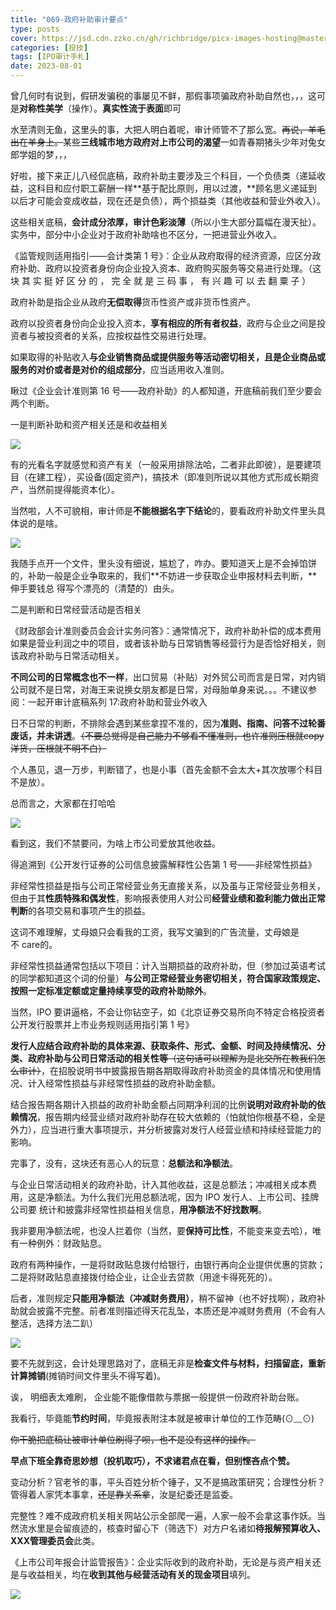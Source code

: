 ```yaml
---
title: "069-政府补助审计要点"
type: posts
cover: https://jsd.cdn.zzko.cn/gh/richbridge/picx-images-hosting@master/thumbnail/audit.png
categories: [投技]
tags: [IPO审计手札]
date: 2023-08-01
---
```

曾几何时有说到，假研发骗税的事屡见不鲜，那假事项骗政府补助自然也，，，这可是**对称性美学**（操作）。**真实性流于表面**即可

水至清则无鱼，这里头的事，大把人明白着呢，审计师管不了那么宽。~~再说，羊毛出在羊身上。~~某些**三线城市地方政府对上市公司的渴望**一如青春期猪头少年对兔女郎学姐的梦，，，

好啦，接下来正儿八经侃底稿，政府补助主要涉及三个科目，一个负债类（递延收益，这科目和应付职工薪酬一样**基于配比原则，用以过渡，**顾名思义递延到以后才可能会变成收益，现在还是负债），两个损益类（其他收益和营业外收入）。

这些相关底稿，**会计成分浓厚，审计色彩淡薄**（所以小生大部分篇幅在漫天扯）。实务中，部分中小企业对于政府补助啥也不区分，一把进营业外收入。

《监管规则适用指引——会计类第 1 号》：企业从政府取得的经济资源，应区分政府补助、政府以投资者身份向企业投入资本、政府购买服务等交易进行处理。（这块 其 实 挺 好 区 分 的 ， 完 全 就 是 三 码 事 ， 有 兴 趣 可 以 去 翻 粟 子 ）

政府补助是指企业从政府**无偿取得**货币性资产或非货币性资产。

政府以投资者身份向企业投入资本，**享有相应的所有者权益**，政府与企业之间是投资者与被投资者的关系，应按权益性交易进行处理。

如果取得的补贴收入**与企业销售商品或提供服务等活动密切相关，且是企业商品或服务的对价或者是对价的组成部分**，应当适用收入准则。

瞅过《企业会计准则第 16 号――政府补助》的人都知道，开底稿前我们至少要会两个判断。

一是判断补助和资产相关还是和收益相关

![](https://img.richfan.site/ibank/IPO审计札记/069-政府补助审计要点_1.webp)

有的光看名字就感觉和资产有关（一般采用排除法哈，二者非此即彼），是要建项目（在建工程），买设备(固定资产)，搞技术（即准则所说以其他方式形成长期资产，当然前提得能资本化）。

当然啦，人不可貌相，审计师是**不能根据名字下结论**的，要看政府补助文件里头具体说的是啥。

![](https://img.richfan.site/ibank/IPO审计札记/069-政府补助审计要点_2.webp)

我随手点开一个文件，里头没有细说，尴尬了，咋办。要知道天上是不会掉馅饼的，补助一般是企业争取来的，我们**不妨进一步获取企业申报材料去判断，**伸手要钱总 得写个漂亮的（清楚的）由头。

二是判断和日常经营活动是否相关

《财政部会计准则委员会会计实务问答》：通常情况下，政府补助补偿的成本费用如果是营业利润之中的项目，或者该补助与日常销售等经营行为是否恰好相关，则该政府补助与日常活动相关。

**不同公司的日常概念也不一样**，出口贸易（补贴）对外贸公司而言是日常，对内销公司就不是日常，对海王来说换女朋友都是日常，对母胎单身来说。。。不建议参阅：一起开审计底稿系列 17:政府补助和营业外收入

日不日常的判断，不排除会遇到某些拿捏不准的，因为**准则、指南、问答不过轮番废话，并未讲透**。~~（不要总觉得是自己能力不够看不懂准则，也许准则压根就copy洋货，压根就不明不白）~~

个人愚见，退一万步，判断错了，也是小事（首先金额不会太大+其次放哪个科目不是放）。

总而言之，大家都在打哈哈

![](https://img.richfan.site/ibank/IPO审计札记/069-政府补助审计要点_3.webp)

看到这，我们不禁要问，为啥上市公司爱放其他收益。

得追溯到《公开发行证券的公司信息披露解释性公告第 1 号——非经常性损益》

非经常性损益是指与公司正常经营业务无直接关系，以及虽与正常经营业务相关，但由于其**性质特殊和偶发性**，影响报表使用人对公司**经营业绩和盈利能力做出正常判断**的各项交易和事项产生的损益。

这词不难理解，丈母娘只会看我的工资，我写文骗到的广告流量，丈母娘是不 care的。

非经常性损益通常包括以下项目：计入当期损益的政府补助，但（参加过英语考试的同学都知道这个词的份量）**与公司正常经营业务密切相关，符合国家政策规定、按照一定标准定额或定量持续享受的政府补助除外**。

当然，IPO 要讲逼格，不会让你钻空子，如《北京证券交易所向不特定合格投资者公开发行股票并上市业务规则适用指引第 1 号》

**发行人应结合政府补助的具体来源、获取条件、形式、金额、时间及持续情况、分类、政府补助与公司日常活动的相关性等**~~（这句话可以理解为是北交所在教我们怎么审计）~~，在招股说明书中披露报告期各期取得政府补助资金的具体情况和使用情况、计入经常性损益与非经常性损益的政府补助金额。

结合报告期各期计入损益的政府补助金额占同期净利润的比例**说明对政府补助的依赖情况**，报告期内经营业绩对政府补助存在较大依赖的（怕就怕你根基不稳，全是外力），应当进行重大事项提示，并分析披露对发行人经营业绩和持续经营能力的影响。

完事了，没有，这块还有恶心人的玩意：**总额法和净额法**。

与企业日常活动相关的政府补助，计入其他收益，这是总额法；冲减相关成本费用，这是净额法。为什么我们光用总额法呢，因为 IPO 发行人、上市公司、挂牌公司要 统计和披露非经常性损益相关信息，**用净额法不好找数啊**。

我非要用净额法呢，也没人拦着你（当然，要**保持可比性**，不能变来变去哈），唯有一种例外：财政贴息。

政府有两种操作，一是将财政贴息拨付给银行，由银行再向企业提供优惠的贷款；二是将财政贴息直接拨付给企业，让企业去贷款（用途卡得死死的）。

后者，准则规定**只能用净额法（冲减财务费用）**，稍不留神（也不好找啊），政府补助就会披露不完整。前者准则描述得天花乱坠，本质还是冲减财务费用（不会有人整活，选择方法二趴）

![](https://img.richfan.site/ibank/IPO审计札记/069-政府补助审计要点_4.webp)

要不先就到这，会计处理思路对了，底稿无非是**检查文件与材料，扫描留底，重新计算摊销**(摊销时间文件里头不得写着)。

诶， 明细表太难刷， 企业能不能像借款与票据一般提供一份政府补助台账。

我看行，毕竟能**节约时间**，毕竟报表附注本就是被审计单位的工作范畴(⊙﹏⊙)

~~你干脆把底稿让被审计单位刷得了呗，也不是没有这样的操作。~~

**早点下班全靠奇思妙想（投机取巧），**不求诸君点在看，但别悭吝点个赞**。**

变动分析？官老爷的事，平头百姓分析个锤子，又不是搞政策研究；合理性分析？管得着人家凭本事拿，~~还是靠关系拿~~，汝是纪委还是监委。

完整性？难不成政府机关相关网站公示全部爬一遍，人家一般不会拿这事作妖。当然流水里是会留痕迹的，核查时留心下（筛选下）对方户名诸如**待报解预算收入、XXX管理委员会**此类。

《上市公司年报会计监管报告》：企业实际收到的政府补助，无论是与资产相关还是与收益相关，均在**收到其他与经营活动有关的现金项目**填列。

![](https://img.richfan.site/ibank/IPO审计札记/069-政府补助审计要点_5.webp)